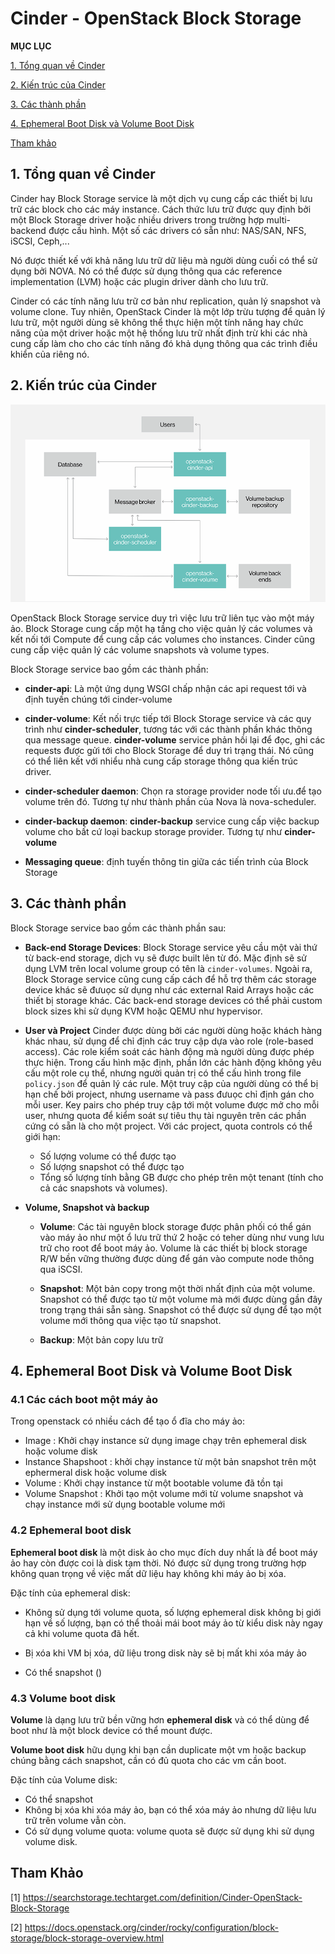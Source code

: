 # Cinder - OpenStack Block Storage

**MỤC LỤC**

[1. Tổng quan về Cinder](#overview)

[2. Kiến trúc của Cinder](#arch)

[3. Các thành phần](#tp)

[4. Ephemeral Boot Disk và Volume Boot Disk](#disk)

[Tham khảo](#refer)

<a name="overview"></a>
## 1. Tổng quan về Cinder

Cinder hay Block Storage service là một dịch vụ cung cấp các thiết bị lưu trữ các block cho các máy instance. Cách thức lưu trữ được quy định bởi một Block Storage driver hoặc nhiều drivers trong trường hợp multi-backend được cấu hình. Một số các drivers có sẵn như: NAS/SAN, NFS, iSCSI, Ceph,...

Nó được thiết kế với khả năng lưu trữ dữ liệu mà người dùng cuối có thể sử dụng bởi NOVA. Nó có thể được sử dụng thông qua các reference implementation (LVM) hoặc các plugin driver dành cho lưu trữ.

Cinder có các tính năng lưu trữ cơ bản như replication, quản lý snapshot và volume clone. Tuy nhiên, OpenStack Cinder là một lớp trừu tượng để quản lý lưu trữ, một người dùng sẽ không thể thực hiện một tính năng hay chức năng của một driver hoặc một hệ thống lưu trữ nhất định trừ khi các nhà cung cấp làm cho cho các tính năng đó khả dụng thông qua các trình điều khiển của riêng nó.



<a name="arch"></a>
## 2. Kiến trúc của Cinder

<img src="../../img/86.png">

OpenStack Block Storage service duy trì việc lưu trữ liên tục vào một máy ảo. Block Storage cung cấp một hạ tầng cho việc quản lý các volumes và kết nối tới Compute để cung cấp các volumes cho instances. Cinder cũng cung cấp việc quản lý các volume snapshots và volume types.

Block Storage service bao gồm các thành phần:

* **cinder-api**: Là một ứng dụng WSGI chấp nhận các api request tới và định tuyến chúng tới cinder-volume

* **cinder-volume**: Kết nối trực tiếp tới Block Storage service và các quy trình như **cinder-scheduler**, tương tác với các thành phần khác thông qua message queue. **cinder-volume** service phản hồi lại để đọc, ghi các requests được gửi tới cho Block Storage để duy trì trạng thái. Nó cũng có thể liên kết với nhiểu nhà cung cấp storage thông qua kiến trúc driver.

* **cinder-scheduler daemon**: Chọn ra storage provider node tối ưu.để tạo volume trên đó. Tương tự như thành phần của Nova là nova-scheduler.

* **cinder-backup daemon**: **cinder-backup** service cung cấp việc backup volume cho bất cứ loại backup storage provider. Tương tự như **cinder-volume**

* **Messaging queue**: định tuyến thông tin giữa các tiến trình của Block Storage 



<a name="tp"></a>
## 3. Các thành phần

Block Storage service bao gồm các thành phần sau:

* **Back-end Storage Devices**: Block Storage service yêu cầu một vài thứ từ back-end storage, dịch vụ sẽ được built lên từ đó. Mặc định sẽ sử dụng LVM trên local volume group có tên là `cinder-volumes`. Ngoài ra, Block Storage  service cũng cung cấp cách để hỗ trợ thêm các storage device khác sẽ đưuọc sử dụng như các external Raid Arrays hoặc các thiết bị storage khác. Các back-end storage devices có thể phải custom block sizes khi sử dụng KVM hoặc QEMU như hypervisor.

* **User và Project** Cinder được dùng bởi các người dùng hoặc khách hàng khác nhau, sử dụng để chỉ định các truy cập dựa vào role (role-based access). Các role kiểm soát các hành động mà người dùng được phép thực hiện. Trong cấu hình mặc định, phần lớn các hành động không yêu cấu một role cụ thể, nhưng người quản trị có thể cấu hình trong file `policy.json` để quản lý các rule. Một truy cập của người dùng có thể bị hạn chế bởi project, nhưng username và pass đưuọc chỉ định gán cho mỗi user. Key pairs cho phép truy cập tới một volume được mở cho mỗi user, nhưng quota để kiểm soát sự tiêu thụ tài nguyên trên các phần cứng có sẵn là cho một project. Với các project, quota controls có thể giới hạn:

	* Số lượng volume có thể được tạo
	* Số lượng snapshot có thể được tạo
	* Tổng số lượng tính bằng GB được cho phép trên một tenant (tính cho cả các snapshots và volumes).



* **Volume, Snapshot và backup**

	* **Volume**: Các tài nguyên block storage được phân phối có thể gán vào máy ảo như một ổ lưu trữ thứ 2 hoặc có teher dùng như vung lưu trữ cho root để boot máy ảo. Volume là các thiết bị block storage R/W bền vững thường được dùng để gán vào compute node thông qua iSCSI. 

	* **Snapshot**: Một bản copy trong một thời nhất định của một volume. Snapshot có thể được tạo từ một volume mà mới được dùng gần đây trong trạng thái sẵn sàng. Snapshot có thể được sử dụng để tạo một volume mới thông qua việc tạo từ snapshot.

	* **Backup**: Một bản copy lưu trữ 


<a name="disk"></a>
## 4. Ephemeral Boot Disk và Volume Boot Disk

### 4.1 Các cách boot một máy ảo

Trong openstack có nhiều cách để tạo ổ đĩa cho máy ảo:

* Image : Khởi chạy instance sử dụng image chạy trên ephemeral disk hoặc volume disk
* Instance Shapshoot : khởi chạy instance từ một bản snapshot trên một ephermeral disk hoặc volume disk
* Volume : Khởi chạy instance từ một bootable volume đã tồn tại
* Volume Snapshot : Khởi tạo một volume mới từ volume snapshot và chạy instance mới sử dụng bootable volume mới

### 4.2 Ephemeral boot disk

**Ephemeral boot disk** là một disk ảo cho mục đích duy nhất là để boot máy ảo hay còn được coi là disk tạm thời. Nó được sử dụng trong trường hợp không quan trọng về việc mất dữ liệu hay không khi máy ảo bị xóa. 

Đặc tính của ephemeral disk: 

* Không sử dụng tới volume quota, số lượng ephemeral disk không bị giới hạn về số lượng, bạn có thể thoải mái boot máy ảo từ kiểu disk này ngay cả khi volume quota đã hết.

* Bị xóa khi VM bị xóa, dữ liệu trong disk này sẽ bị mất khi xóa máy ảo

* Có thể snapshot ()

### 4.3 Volume boot disk

**Volume** là dạng lưu trữ bền vững hơn **ephemeral disk** và có thể dùng để boot như là một block device có thể mount được.

**Volume boot disk** hữu dụng khi bạn cần duplicate một vm hoặc backup chúng bằng cách snapshot, cần có đủ quota cho các vm cần boot.

Đặc tính của Volume disk:

* Có thể snapshot
* Không bị xóa khi xóa máy ảo, bạn có thể xóa máy ảo nhưng dữ liệu lưu trữ trên volume vẫn còn.
* Có sử dụng volume quota: volume quota sẽ được sử dụng khi sử dụng volume disk.






<a name="refer"></a>
## Tham Khảo

[1] https://searchstorage.techtarget.com/definition/Cinder-OpenStack-Block-Storage

[2] https://docs.openstack.org/cinder/rocky/configuration/block-storage/block-storage-overview.html
